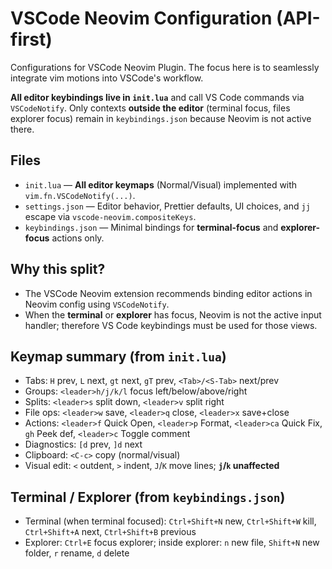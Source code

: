 # VSCode Neovim Configuration (API-first)

Configurations for VSCode Neovim Plugin. The focus here is to seamlessly integrate vim motions into VSCode's workflow.

**All editor keybindings live in `init.lua`** and call VS Code commands via `VSCodeNotify`.
Only contexts **outside the editor** (terminal focus, files explorer focus) remain in `keybindings.json` because Neovim is not active there.

## Files
- `init.lua` — **All editor keymaps** (Normal/Visual) implemented with `vim.fn.VSCodeNotify(...)`.
- `settings.json` — Editor behavior, Prettier defaults, UI choices, and `jj` escape via `vscode-neovim.compositeKeys`.
- `keybindings.json` — Minimal bindings for **terminal-focus** and **explorer-focus** actions only.

## Why this split?
- The VSCode Neovim extension recommends binding editor actions in Neovim config using `VSCodeNotify`.
- When the **terminal** or **explorer** has focus, Neovim is not the active input handler; therefore VS Code keybindings must be used for those views.

## Keymap summary (from `init.lua`)
- Tabs: `H` prev, `L` next, `gt` next, `gT` prev, `<Tab>/<S-Tab>` next/prev
- Groups: `<leader>h/j/k/l` focus left/below/above/right
- Splits: `<leader>s` split down, `<leader>v` split right
- File ops: `<leader>w` save, `<leader>q` close, `<leader>x` save+close
- Actions: `<leader>f` Quick Open, `<leader>p` Format, `<leader>ca` Quick Fix, `gh` Peek def, `<leader>c` Toggle comment
- Diagnostics: `[d` prev, `]d` next
- Clipboard: `<C-c>` copy (normal/visual)
- Visual edit: `<` outdent, `>` indent, `J`/`K` move lines; **`j`/`k` unaffected**

## Terminal / Explorer (from `keybindings.json`)
- Terminal (when terminal focused): `Ctrl+Shift+N` new, `Ctrl+Shift+W` kill, `Ctrl+Shift+A` next, `Ctrl+Shift+B` previous
- Explorer: `Ctrl+E` focus explorer; inside explorer: `n` new file, `Shift+N` new folder, `r` rename, `d` delete
